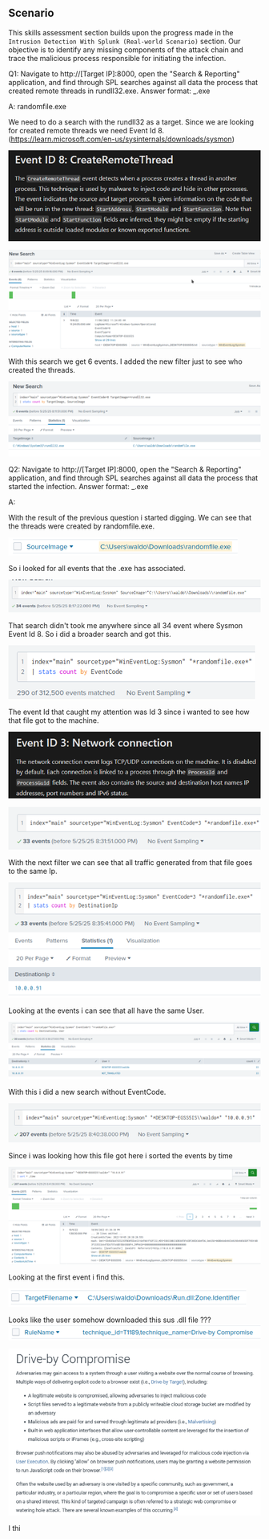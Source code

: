 
## Scenario

This skills assessment section builds upon the progress made in the `Intrusion Detection With Splunk (Real-world Scenario)` section. Our objective is to identify any missing components of the attack chain and trace the malicious process responsible for initiating the infection.

Q1: Navigate to http://[Target IP]:8000, open the "Search & Reporting" application, and find through SPL searches against all data the process that created remote threads in rundll32.exe. Answer format: _.exe

A: randomfile.exe

We need to do a search with the rundll32 as a target.
Since we are looking for created remote threads we need Event Id 8. (https://learn.microsoft.com/en-us/sysinternals/downloads/sysmon)

![](../../Img/Pasted%20image%2020250525161054.png)

![](../../Img/Pasted%20image%2020250525160931.png)

With this search we get 6 events.
I added the new filter just to see who created the threads.

![](../../Img/Pasted%20image%2020250525161231.png)

Q2: Navigate to http://[Target IP]:8000, open the "Search & Reporting" application, and find through SPL searches against all data the process that started the infection. Answer format: _.exe

A: 

With the result of the previous question i started digging.
We can see that the threads were created by randomfile.exe.

![](../../Img/Pasted%20image%2020250525161846.png)

So i looked for all events that the .exe has associated.

![](../../Img/Pasted%20image%2020250525161937.png)

That search didn't took me anywhere since all 34 event where Sysmon Event Id 8.
So i did a broader search and got this.

![](../../Img/Pasted%20image%2020250525162406.png)

The event Id that caught my attention was Id 3 since i wanted to see how that file got to the machine.

![](../../Img/Pasted%20image%2020250525163320.png)

![](../../Img/Pasted%20image%2020250525163353.png)

With the next filter we can see that all traffic generated from that file goes to the same Ip.

![](../../Img/Pasted%20image%2020250525163628.png)

Looking at the events i can see that all have the same User.

![](../../Img/Pasted%20image%2020250525163914.png)

With this i did a new search without EventCode.

![](../../Img/Pasted%20image%2020250525164121.png)

Since i was looking how this file got here i sorted the events by time

![](../../Img/Pasted%20image%2020250525164245.png)

Looking at the first event i find this.

![](../../Img/Pasted%20image%2020250525164331.png)

Looks like the user somehow downloaded this sus .dll file
???
![](../../Img/Pasted%20image%2020250525164546.png)

![](../../Img/Pasted%20image%2020250525164619.png)

I thi